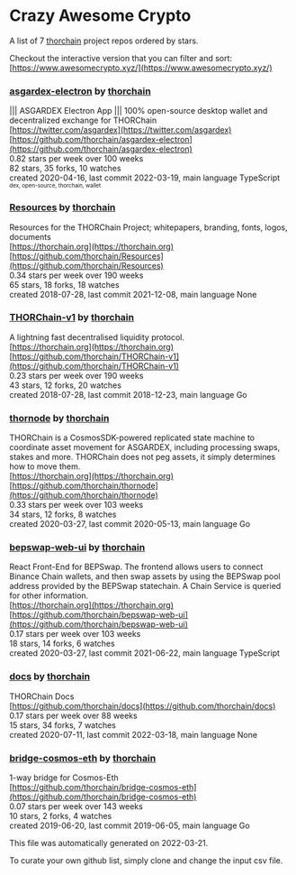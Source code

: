 # Crazy Awesome Crypto
A list of 7 [thorchain](https://github.com/thorchain) project repos ordered by stars.  

Checkout the interactive version that you can filter and sort: 
[https://www.awesomecrypto.xyz/](https://www.awesomecrypto.xyz/)  


### [asgardex-electron](https://github.com/thorchain/asgardex-electron) by [thorchain](https://github.com/thorchain)  
||| ASGARDEX Electron App ||| 100% open-source desktop wallet and decentralized exchange for THORChain  
[https://twitter.com/asgardex](https://twitter.com/asgardex)  
[https://github.com/thorchain/asgardex-electron](https://github.com/thorchain/asgardex-electron)  
0.82 stars per week over 100 weeks  
82 stars, 35 forks, 10 watches  
created 2020-04-16, last commit 2022-03-19, main language TypeScript  
<sub><sup>dex, open-source, thorchain, wallet</sup></sub>


### [Resources](https://github.com/thorchain/Resources) by [thorchain](https://github.com/thorchain)  
Resources for the THORChain Project; whitepapers, branding, fonts, logos, documents  
[https://thorchain.org](https://thorchain.org)  
[https://github.com/thorchain/Resources](https://github.com/thorchain/Resources)  
0.34 stars per week over 190 weeks  
65 stars, 18 forks, 18 watches  
created 2018-07-28, last commit 2021-12-08, main language None  


### [THORChain-v1](https://github.com/thorchain/THORChain-v1) by [thorchain](https://github.com/thorchain)  
A lightning fast decentralised liquidity protocol.  
[https://thorchain.org](https://thorchain.org)  
[https://github.com/thorchain/THORChain-v1](https://github.com/thorchain/THORChain-v1)  
0.23 stars per week over 190 weeks  
43 stars, 12 forks, 20 watches  
created 2018-07-28, last commit 2018-12-23, main language Go  


### [thornode](https://github.com/thorchain/thornode) by [thorchain](https://github.com/thorchain)  
THORChain is a CosmosSDK-powered replicated state machine to coordinate asset movement for ASGARDEX, including processing swaps, stakes and more. THORChain does not peg assets, it simply determines how to move them.  
[https://thorchain.org](https://thorchain.org)  
[https://github.com/thorchain/thornode](https://github.com/thorchain/thornode)  
0.33 stars per week over 103 weeks  
34 stars, 12 forks, 8 watches  
created 2020-03-27, last commit 2020-05-13, main language Go  


### [bepswap-web-ui](https://github.com/thorchain/bepswap-web-ui) by [thorchain](https://github.com/thorchain)  
React Front-End for BEPSwap. The frontend allows users to connect Binance Chain wallets, and then swap assets by using the BEPSwap pool address provided by the BEPSwap statechain. A Chain Service is queried for other information.  
[https://thorchain.org](https://thorchain.org)  
[https://github.com/thorchain/bepswap-web-ui](https://github.com/thorchain/bepswap-web-ui)  
0.17 stars per week over 103 weeks  
18 stars, 14 forks, 6 watches  
created 2020-03-27, last commit 2021-06-22, main language TypeScript  


### [docs](https://github.com/thorchain/docs) by [thorchain](https://github.com/thorchain)  
THORChain Docs  
[https://github.com/thorchain/docs](https://github.com/thorchain/docs)  
0.17 stars per week over 88 weeks  
15 stars, 34 forks, 7 watches  
created 2020-07-11, last commit 2022-03-18, main language None  


### [bridge-cosmos-eth](https://github.com/thorchain/bridge-cosmos-eth) by [thorchain](https://github.com/thorchain)  
1-way bridge for Cosmos-Eth  
[https://github.com/thorchain/bridge-cosmos-eth](https://github.com/thorchain/bridge-cosmos-eth)  
0.07 stars per week over 143 weeks  
10 stars, 2 forks, 4 watches  
created 2019-06-20, last commit 2019-06-05, main language Go  


This file was automatically generated on 2022-03-21.  

To curate your own github list, simply clone and change the input csv file.  
